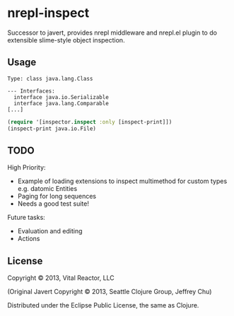 nrepl-inspect
=============

Successor to javert, provides nrepl middleware and nrepl.el plugin to
do extensible slime-style object inspection.

## Usage


```
Type: class java.lang.Class

--- Interfaces: 
  interface java.io.Serializable
  interface java.lang.Comparable
[...]
```

```clj
(require '[inspector.inspect :only [inspect-print]])
(inspect-print java.io.File)
```

## TODO

High Priority:
- Example of loading extensions to inspect multimethod for custom types
  e.g. datomic Entities
- Paging for long sequences
- Needs a good test suite!

Future tasks:
- Evaluation and editing
- Actions


## License

Copyright © 2013, Vital Reactor, LLC

(Original Javert Copyright © 2013, Seattle Clojure Group, Jeffrey Chu)

Distributed under the Eclipse Public License, the same as Clojure.

